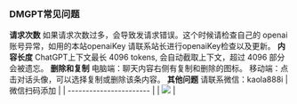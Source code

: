 ### DMGPT常见问题

**请求次数**
如果请求次数过多，会导致发请求错误。这个时候请检查自己的 openai 账号异常，如用的本站openaiKey
请联系站长进行openaiKey检查以及更新。
**内容长度**
ChatGPT上下文最长 4096 tokens, 会自动截取上下文，超过 4096 部分会被遗忘。
**删除和复制**
电脑端：聊天内容右侧有复制和删除的图标。
移动端：点击对话头像，可以选择复制或删除该条内容。
**其他问题**
请联系微信：kaola888i
| 微信扫码添加 | 
| ----------------------- | 
| ![](/imgs/vxewm.png) | 
